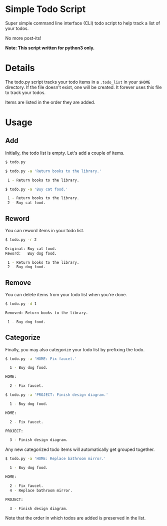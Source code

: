 # Simple Todo Script

Super simple command line interface (CLI) todo script to help track a list of
your todos.

No more post-its!

**Note: This script written for python3 only.**

# Details

The todo.py script tracks your todo items in a `.todo_list` in your `$HOME`
directory. If the file doesn't exist, one will be created. It forever uses this
file to track your todos.

Items are listed in the order they are added.

# Usage

## Add

Initially, the todo list is empty. Let's add a couple of items.

```bash
$ todo.py

$ todo.py -a 'Return books to the library.'

 1 - Return books to the library.

$ todo.py -a 'Buy cat food.'

 1 - Return books to the library.
 2 - Buy cat food.

```

## Reword

You can reword items in your todo list.

```bash
$ todo.py -r 2

Original: Buy cat food.
Reword:   Buy dog food.

 1 - Return books to the library.
 2 - Buy dog food.

```

## Remove

You can delete items from your todo list when you're done.

```bash
$ todo.py -d 1

Removed: Return books to the library.

 1 - Buy dog food.

```

## Categorize

Finally, you may also categorize your todo list by prefixing the todo.

```bash
$ todo.py -a 'HOME: Fix faucet.'

  1 - Buy dog food.

HOME:

  2 - Fix faucet.

```

```bash
$ todo.py -a 'PROJECT: Finish design diagram.'

  1 - Buy dog food.

HOME:

  2 - Fix faucet.

PROJECT:

  3 - Finish design diagram.

```

Any new categorized todo items will automatically get grouped together.

```bash
$ todo.py -a 'HOME: Replace bathroom mirror.'

  1 - Buy dog food.

HOME:

  2 - Fix faucet.
  4 - Replace bathroom mirror.

PROJECT:

  3 - Finish design diagram.

```

Note that the order in which todos are added is preserved in the list.
